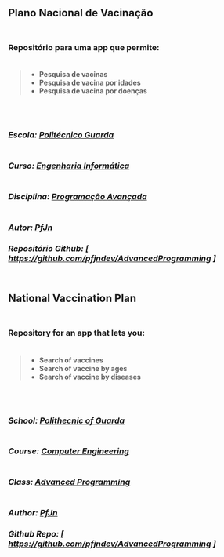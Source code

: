 
#

## <strong>Plano Nacional de Vacinação<strong> <br></br>


### Repositório para uma app que permite: <br></br>


<blockquote>
  <ul>
    <li> Pesquisa de vacinas </li>
    <li> Pesquisa de vacina por idades </li>
    <li> Pesquisa de vacina por doenças </li>
  </ul>
</blockquote> <br></br>


### <em> Escola: [Politécnico Guarda]( https://politecnicoguarda.pt) </em> <br></br>

### <em> Curso: [Engenharia Informática](https://cloud.sysnovare.pt/ipg/planos_estudos_geral.formview?p_Pe=55) </em> <br></br>

### <em> Disciplina: [Programação Avançada](https://cloud.sysnovare.pt/ipg/disciplinas_geral.formview?p_cad_codigo=UINF1069&pv_periodo_pe=2S&p_ano_lectivo=2021) </em> <br></br>

### <strong> <em> Autor: [PfJn](https://github.com/pfjndev) </em> </strong>

### <strong> <em> Repositório Github: [ https://github.com/pfjndev/AdvancedProgramming ] </strong> </em> <br></br> 


#

## <strong>National Vaccination Plan<strong></strong> <br></br>


### Repository for an app that lets you: <br></br>


<blockquote>
  <ul>
    <li> Search of vaccines </li>
    <li> Search of vaccine by ages </li>
    <li> Search of vaccine by diseases </li>
  </ul>
</blockquote> <br></br>


### <em> School: [Polithecnic of Guarda]( https://politecnicoguarda.pt ) </em> <br></br>

### <em> Course: [Computer Engineering](https://cloud.sysnovare.pt/ipg/planos_estudos_geral.formview?p_Pe=55) </em> <br></br>

### <em> Class: [Advanced Programming](https://cloud.sysnovare.pt/ipg/disciplinas_geral.formview?p_cad_codigo=UINF1069&pv_periodo_pe=2S&p_ano_lectivo=2021 ) </em> <br></br>


### <strong> <em>Author: [PfJn](https://github.com/pfjndev)</em> </strong>

### <strong> <em> Github Repo: [ https://github.com/pfjndev/AdvancedProgramming ] </em> </strong>
